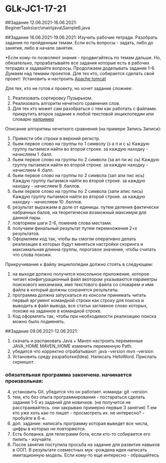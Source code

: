 # GLk-JC1-17-21

##Задание 12.06.2021-16.06.2021:
BeginerTasks\src\main\java\Sample6.java


##Задание 16.06.2021-19.06.2021:
Изучить рабочие тетради. Разобрать задания по пройденным темам. Если есть вопросы - задать, либо до занятия, либо в начале занятия. 

*Если кому-то позволяют знания - продвигайтесь по темам дальше. Но, обязательно, прорабатывайте все задания которые есть в рабочих тетрадях и задавайте вопросы.
Продолжаем доделывать задания 1-6.
Думаем над темами проектов.
Для тех кто, собирается сделать свой проект: Установить и настроить [Apache tomcat](https://tomcat.apache.org/download-80.cgi)
  
Для тех, кто не готов к проекту, но хочет задание сложнее:
1. Реализовать сортировку Пузырьком.
2. Реализовать алгоритм нечеткого сравнения слов. 
3. Для тех кто может сам разобраться с тем как работать с файлами. прикрутить второе задание к любой текстовой энциклопедии или словарю [например](https://royallib.com/book/neizvesten_avtor/bolshoy_entsiklopedicheskiy_slovar_chast_1_a___leoHtev.html)

Описание алгоритмы нечеткого сравнения (на примере Запись Записи): 
1. Привести обе строки в верхний регистр.
2. бьем первое слово на группы по 1 символу (з а п и с ь) Каждую группу пытаемся найти во второй строке. за каждую находку - начисляем 1 .балл.
3. бьем первое слово на группы по 2 символа (за ап пи ис сь) Каждую группу пытаемся найти во второй строке. за каждую находку - начисляем 4 .балл.
4. бьем первое слово на группы по 2 символа (зап апи пис ись) Каждую группу пытаемся найти во второй строке. за каждую находку - начисляем 8 .баллов.
5. бьем первое слово на группы по 2 символа (запи апис пись) Каждую группу пытаемся найти во второй строке. за каждую находку - начисляем 10 .баллов.
6. результат выражаем в доле от единицы. путем деления фактически набранных балов, на теоретически возможный максимум для данной пары.
7. повторяем шаги 2-6, поменяв слова местами.
8. получаем финальный результат путем перемножения 2=х результатов.
9. Оформляем код так, чтобы вы смогли оперативно делать реализации в которых будут меняться настройки скоринга и максимальная длинна группы, пороговое значение, чтобы считать что слова похожи.    

Прикручивание к файлу энциклопедии должно стоять в следующем:
1. на выходе должно получится консольное приложение, которое читает конфигурационный файл вкотором указываются параметры поискового механизма, имя текстового файла со словарем и имя файла в который должны сохранятся результаты.
2. программа должна запускаться из консоли принимать читать первый аргумент командной строки как строку для поиска и выводить в файл вывода, все статьи заглавное слово которых, похоже на заданное в командной строке.
3. Код оформлять так, чтобы при необходимости реализацию поиска можно было подменять.

##Задание 09.06.2021-12.06.2021:
1. скачать и распаковать Java + Maven 
   настроить переменные JAVA_HOME MAVEN_HOME
   изменить переменную Path.
2. убедится что корректно отрабатывают:
   java -version
   mvn -version
3. Установить среду разработки(Idea). Написать HelloWord. Прислать скриншот.

### обязательная программа закончена. начинается произвольная:
   
4. установить Git. убедится что он работает. команда:
   git -version
5. тем, кто без опыта программирования - постараться сделать задания 1-5 из заданий для новичков. (не получится не расстраивайтесь. они закрываю примерно первые 3 занятия) Т.ем кто уже хоть как-то пишет - просмотреть их. не интересно? - пробуйте в 6-е.
6. доп. задание: написать программу которая выведет все числа, цифры в которых не повторяются.
7. Есть болванка. для телеграмм бота, если кто-то собирается его пилить - изучайте.
8. После занятия поступила просьба на задание для развития навыков в ООП.  В результате совместных мук -рождена идея написать имитационную модель. Если кому-то еще интересно - обращайтесь

